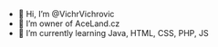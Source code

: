 - 👋 Hi, I’m @VichrVichrovic
- 👀 I’m owner of AceLand.cz
- 🌱 I’m currently learning Java, HTML, CSS, PHP, JS
